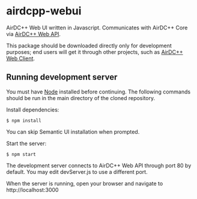 # airdcpp-webui

AirDC++ Web UI written in Javascript. Communicates with AirDC++ Core via [AirDC++ Web API](https://github.com/airdcpp/airdcpp-webapi).

This package should be downloaded directly only for development purposes; end users will get it through other projects, such as [AirDC++ Web Client](https://github.com/maksis/airdcpp-webclient).

## Running development server

You must have [Node](https://nodejs.org/en/) installed before continuing. The following commands should be run in the main directory of the cloned repository.

Install dependencies:

    $ npm install

You can skip Semantic UI installation when prompted.

Start the server:

    $ npm start

The development server connects to AirDC++ Web API through port 80 by default. You may edit devServer.js to use a different port.

When the server is running, open your browser and navigate to http://localhost:3000
